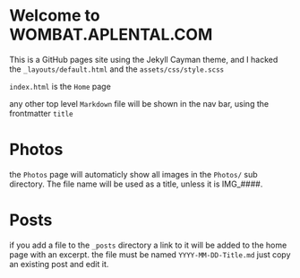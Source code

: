 # Welcome to WOMBAT.APLENTAL.COM

This is a GitHub pages site using the Jekyll Cayman theme, and I hacked the `_layouts/default.html` and the `assets/css/style.scss`

`index.html` is the `Home` page 

any other top level `Markdown` file will be shown in the nav bar, using the frontmatter `title`

# Photos

the `Photos` page will automaticly show all images in the `Photos/` sub directory.  The file name will be used as a title, unless it is IMG_####.

# Posts

if you add a file to the `_posts` directory a link to it will be added to the home page with an excerpt.  the file must be named `YYYY-MM-DD-Title.md` just copy an existing post and edit it.
